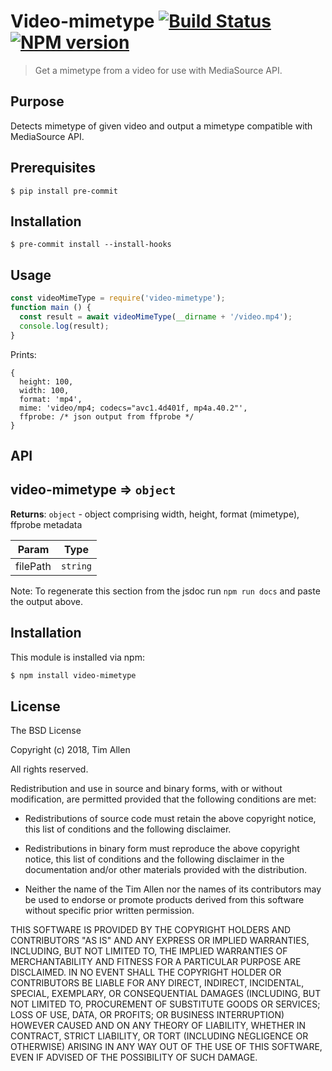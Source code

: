 # Video-mimetype [![Build Status](https://secure.travis-ci.org/noblesamurai/video-mimetype.png?branch=master)](http://travis-ci.org/noblesamurai/video-mimetype) [![NPM version](https://badge-me.herokuapp.com/api/npm/video-mimetype.png)](http://badges.enytc.com/for/npm/video-mimetype)

> Get a mimetype from a video for use with MediaSource API.

## Purpose

Detects mimetype of given video and output a mimetype compatible with MediaSource API.

## Prerequisites

```
$ pip install pre-commit
```

## Installation

```
$ pre-commit install --install-hooks
```

## Usage

```js
const videoMimeType = require('video-mimetype');
function main () {
  const result = await videoMimeType(__dirname + '/video.mp4');
  console.log(result);
}
```
Prints:
```
{
  height: 100,
  width: 100,
  format: 'mp4',
  mime: 'video/mp4; codecs="avc1.4d401f, mp4a.40.2"',
  ffprobe: /* json output from ffprobe */
}
```

## API


<a name="module_video-mimetype"></a>

## video-mimetype ⇒ <code>object</code>
**Returns**: <code>object</code> - object comprising width, height, format (mimetype), ffprobe metadata

| Param | Type |
| --- | --- |
| filePath | <code>string</code> |

Note: To regenerate this section from the jsdoc run `npm run docs` and paste
the output above.

## Installation

This module is installed via npm:

``` bash
$ npm install video-mimetype
```
## License

The BSD License

Copyright (c) 2018, Tim Allen

All rights reserved.

Redistribution and use in source and binary forms, with or without modification,
are permitted provided that the following conditions are met:

* Redistributions of source code must retain the above copyright notice, this
  list of conditions and the following disclaimer.

* Redistributions in binary form must reproduce the above copyright notice, this
  list of conditions and the following disclaimer in the documentation and/or
  other materials provided with the distribution.

* Neither the name of the Tim Allen nor the names of its
  contributors may be used to endorse or promote products derived from
  this software without specific prior written permission.

THIS SOFTWARE IS PROVIDED BY THE COPYRIGHT HOLDERS AND CONTRIBUTORS "AS IS" AND
ANY EXPRESS OR IMPLIED WARRANTIES, INCLUDING, BUT NOT LIMITED TO, THE IMPLIED
WARRANTIES OF MERCHANTABILITY AND FITNESS FOR A PARTICULAR PURPOSE ARE
DISCLAIMED. IN NO EVENT SHALL THE COPYRIGHT HOLDER OR CONTRIBUTORS BE LIABLE FOR
ANY DIRECT, INDIRECT, INCIDENTAL, SPECIAL, EXEMPLARY, OR CONSEQUENTIAL DAMAGES
(INCLUDING, BUT NOT LIMITED TO, PROCUREMENT OF SUBSTITUTE GOODS OR SERVICES;
LOSS OF USE, DATA, OR PROFITS; OR BUSINESS INTERRUPTION) HOWEVER CAUSED AND ON
ANY THEORY OF LIABILITY, WHETHER IN CONTRACT, STRICT LIABILITY, OR TORT
(INCLUDING NEGLIGENCE OR OTHERWISE) ARISING IN ANY WAY OUT OF THE USE OF THIS
SOFTWARE, EVEN IF ADVISED OF THE POSSIBILITY OF SUCH DAMAGE.

